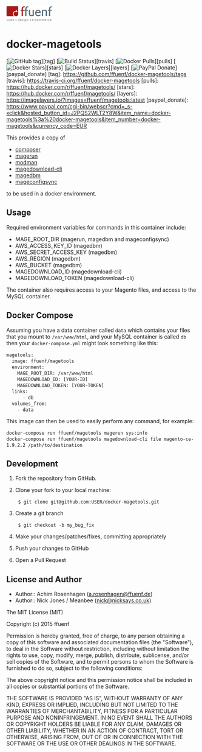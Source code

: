 <a href="http://www.ffuenf.de" title="ffuenf - code • design • e-commerce"><img src="https://github.com/ffuenf/Ffuenf_Common/blob/master/skin/adminhtml/default/default/ffuenf/ffuenf.png" alt="ffuenf - code • design • e-commerce" /></a>

docker-magetools
================
[![GitHub tag](http://img.shields.io/github/tag/ffuenf/docker-magetools.svg)][tag]
[![Build Status](https://img.shields.io/travis/ffuenf/docker-magetools.svg)][travis]
[![Docker Pulls](https://img.shields.io/docker/pulls/ffuenf/magetools.svg)][pulls]
[![Docker Stars](https://img.shields.io/docker/stars/ffuenf/magetools.svg)][stars]
[![Docker Layers](https://badge.imagelayers.io/ffuenf/magetools.svg)][layers]
[![PayPal Donate](https://img.shields.io/badge/paypal-donate-blue.svg)][paypal_donate]
[tag]: https://github.com/ffuenf/docker-magetools/tags
[travis]: https://travis-ci.org/ffuenf/docker-magetools
[pulls]: https://hub.docker.com/r/ffuenf/magetools/
[stars]: https://hub.docker.com/r/ffuenf/magetools/
[layers]: https://imagelayers.io/?images=ffuenf/magetools:latest
[paypal_donate]: https://www.paypal.com/cgi-bin/webscr?cmd=_s-xclick&hosted_button_id=J2PQS2WLT2Y8W&item_name=docker-magetools%3a%20docker-magetools&item_number=docker-magetools&currency_code=EUR

This provides a copy of 

* [composer](https://getcomposer.org)
* [magerun](https://github.com/netz98/n98-magerun)
* [modman](https://github.com/colinmollenhour/modman)
* [magedownload-cli](https://github.com/steverobbins/magedownload-cli)
* [magedbm](https://github.com/meanbee/magedbm)
* [mageconfigsync](https://github.com/punkstar/mageconfigsync)

to be used in a docker environment.

Usage
-----
Required environment variables for commands in this container include:

* MAGE_ROOT_DIR (magerun, magedbm and mageconfigsync)
* AWS_ACCESS_KEY_ID (magedbm)
* AWS_SECRET_ACCESS_KEY (magedbm)
* AWS_REGION (magedbm)
* AWS_BUCKET (magedbm)
* MAGEDOWNLOAD_ID (magedownload-cli)
* MAGEDOWNLOAD_TOKEN (magedownload-cli)

The container also requires access to your Magento files, and access to the MySQL container.

Docker Compose
--------------
Assuming you have a data container called `data` which contains your files that you mount to `/var/www/html`, and your MySQL container is called `db` then your `docker-compose.yml` might look something like this:

    magetools:
      image: ffuenf/magetools
      environment:
        MAGE_ROOT_DIR: /var/www/html
        MAGEDOWNLOAD_ID: [YOUR-ID]
        MAGEDOWNLOAD_TOKEN: [YOUR-TOKEN]
      links:
          - db
      volumes_from:
        - data

This image can then be used to easily perform any command, for example:

    docker-compose run ffuenf/magetools magerun sys:info
    docker-compose run ffuenf/magetools magedownload-cli file magento-ce-1.9.2.2 /path/to/destination

Development
-----------
1. Fork the repository from GitHub.
2. Clone your fork to your local machine:

        $ git clone git@github.com:USER/docker-magetools.git

3. Create a git branch

        $ git checkout -b my_bug_fix

5. Make your changes/patches/fixes, committing appropriately
7. Push your changes to GitHub
8. Open a Pull Request

License and Author
------------------

- Author:: Achim Rosenhagen (<a.rosenhagen@ffuenf.de>)
- Author:: Nick Jones / Meanbee (<nick@nicksays.co.uk>)

The MIT License (MIT)

Copyright (c) 2015 ffuenf

Permission is hereby granted, free of charge, to any person obtaining a copy
of this software and associated documentation files (the "Software"), to deal
in the Software without restriction, including without limitation the rights
to use, copy, modify, merge, publish, distribute, sublicense, and/or sell
copies of the Software, and to permit persons to whom the Software is
furnished to do so, subject to the following conditions:

The above copyright notice and this permission notice shall be included in all
copies or substantial portions of the Software.

THE SOFTWARE IS PROVIDED "AS IS", WITHOUT WARRANTY OF ANY KIND, EXPRESS OR
IMPLIED, INCLUDING BUT NOT LIMITED TO THE WARRANTIES OF MERCHANTABILITY,
FITNESS FOR A PARTICULAR PURPOSE AND NONINFRINGEMENT. IN NO EVENT SHALL THE
AUTHORS OR COPYRIGHT HOLDERS BE LIABLE FOR ANY CLAIM, DAMAGES OR OTHER
LIABILITY, WHETHER IN AN ACTION OF CONTRACT, TORT OR OTHERWISE, ARISING FROM,
OUT OF OR IN CONNECTION WITH THE SOFTWARE OR THE USE OR OTHER DEALINGS IN THE
SOFTWARE.
